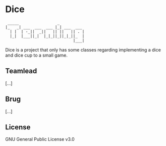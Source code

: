 # Dice

```                                            
 _____                 _
|_   _| ___  ___  ___ |_| ___  ___  
  | |  | -_||  _||   || ||   || . |
  |_|  |___||_|  |_|_||_||_|_||_  |
                              |___|
```

Dice is a project that only has some classes regarding implementing a dice and dice cup to a small game.

## Teamlead

[...]

## Brug

[...]

## License

GNU General Public License v3.0
